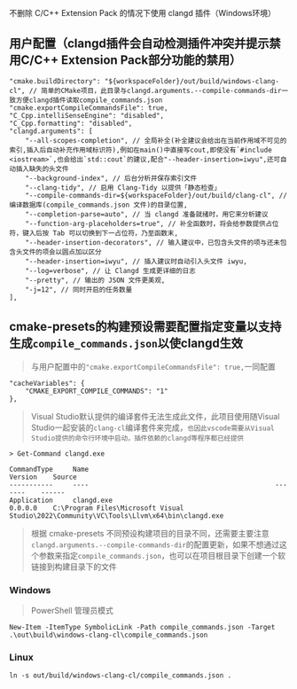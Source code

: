 不删除 C/C++ Extension Pack 的情况下使用 clangd 插件（Windows环境）

## 用户配置（clangd插件会自动检测插件冲突并提示禁用C/C++ Extension Pack部分功能的禁用）
```
"cmake.buildDirectory": "${workspaceFolder}/out/build/windows-clang-cl", // 简单的CMake项目，此目录与clangd.arguments.--compile-commands-dir一致方便clangd插件读取compile_commands.json
"cmake.exportCompileCommandsFile": true,
"C_Cpp.intelliSenseEngine": "disabled",
"C_Cpp.formatting": "disabled",
"clangd.arguments": [
    "--all-scopes-completion", // 全局补全(补全建议会给出在当前作用域不可见的索引,插入后自动补充作用域标识符),例如在main()中直接写cout,即使没有`#include <iostream>`,也会给出`std::cout`的建议,配合"--header-insertion=iwyu",还可自动插入缺失的头文件
    "--background-index", // 后台分析并保存索引文件
    "--clang-tidy", // 启用 Clang-Tidy 以提供「静态检查」
    "--compile-commands-dir=${workspaceFolder}/out/build/clang-cl", // 编译数据库(compile_commands.json 文件)的目录位置,
    "--completion-parse=auto", // 当 clangd 准备就绪时，用它来分析建议
    "--function-arg-placeholders=true", // 补全函数时，将会给参数提供占位符，键入后按 Tab 可以切换到下一占位符，乃至函数末,
    "--header-insertion-decorators", // 输入建议中，已包含头文件的项与还未包含头文件的项会以圆点加以区分
    "--header-insertion=iwyu", // 插入建议时自动引入头文件 iwyu,
    "--log=verbose", // 让 Clangd 生成更详细的日志
    "--pretty", // 输出的 JSON 文件更美观,
    "-j=12", // 同时开启的任务数量
],
```

## cmake-presets的构建预设需要配置指定变量以支持生成`compile_commands.json`以使clangd生效
> 与用户配置中的`"cmake.exportCompileCommandsFile": true,`一同配置
```
"cacheVariables": {
    "CMAKE_EXPORT_COMPILE_COMMANDS": "1"
},
```
> Visual Studio默认提供的编译套件无法生成此文件，此项目使用随Visual Studio一起安装的`clang-cl`编译套件来完成，`也因此vscode需要从Visual Studio提供的命令行环境中启动，插件依赖的clangd等程序都已经提供`
```
> Get-Command clangd.exe

CommandType     Name                                               Version    Source
-----------     ----                                               -------    ------
Application     clangd.exe                                         0.0.0.0    C:\Program Files\Microsoft Visual Studio\2022\Community\VC\Tools\Llvm\x64\bin\clangd.exe

```

> 根据 cmake-presets 不同预设构建项目的目录不同，还需要主要注意`clangd.arguments.--compile-commands-dir`的配置更新，如果不想通过这个参数来指定`compile_commands.json`，也可以在项目根目录下创建一个软链接到构建目录下的文件
### Windows
> PowerShell 管理员模式
```
New-Item -ItemType SymbolicLink -Path compile_commands.json -Target .\out\build\windows-clang-cl\compile_commands.json
```
### Linux
```
ln -s out/build/windows-clang-cl/compile_commands.json .
```